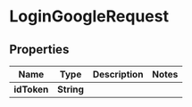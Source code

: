 

# LoginGoogleRequest


## Properties

| Name | Type | Description | Notes |
|------------ | ------------- | ------------- | -------------|
|**idToken** | **String** |  |  |



